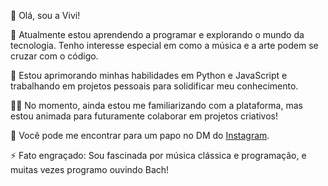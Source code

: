 👋 Olá, sou a Vivi!

🔭 Atualmente estou aprendendo a programar e explorando o mundo da tecnologia. Tenho interesse especial em como a música e a arte podem se cruzar com o código.

🌱 Estou aprimorando minhas habilidades em Python e JavaScript e trabalhando em projetos pessoais para solidificar meu conhecimento.

👯‍♀️ No momento, ainda estou me familiarizando com a plataforma, mas estou animada para futuramente colaborar em projetos criativos!

💬 Você pode me encontrar para um papo no DM do [Instagram](https://www.instagram.com/vih_0557/).

⚡️ Fato engraçado: Sou fascinada por música clássica e programação, e muitas vezes programo ouvindo Bach!
<!---
vih0557/vih0557 is a ✨ special ✨ repository because its `README.md` (this file) appears on your GitHub profile.
You can click the Preview link to take a look at your changes.
--->
